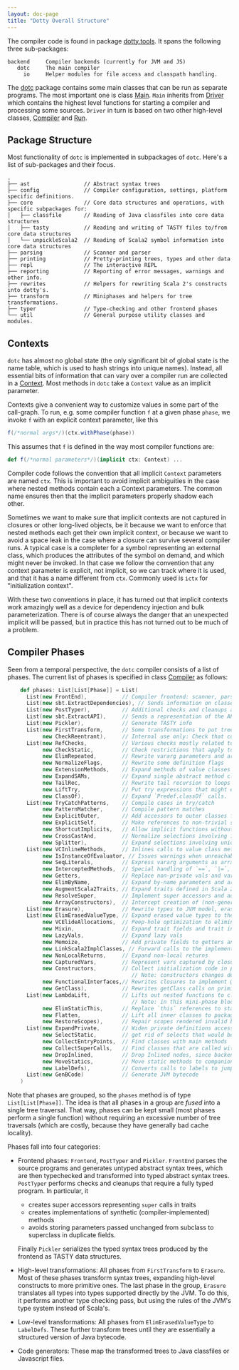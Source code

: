 ```yaml
---
layout: doc-page
title: "Dotty Overall Structure"
---
```


The compiler code is found in package [dotty.tools]. It spans the
following three sub-packages:

```none
backend     Compiler backends (currently for JVM and JS)
   dotc     The main compiler
     io     Helper modules for file access and classpath handling.
```

The [dotc] package contains some main classes that can be run as separate
programs. The most important one is class [Main]. `Main` inherits from
[Driver] which contains the highest level functions for starting a compiler
and processing some sources. `Driver` in turn is based on two other high-level
classes, [Compiler] and [Run].

Package Structure
-----------------
Most functionality of `dotc` is implemented in subpackages of `dotc`. Here's a
list of sub-packages and their focus.

```none
.
├── ast                 // Abstract syntax trees
├── config              // Compiler configuration, settings, platform specific definitions.
├── core                // Core data structures and operations, with specific subpackages for:
│   ├── classfile       // Reading of Java classfiles into core data structures
│   ├── tasty           // Reading and writing of TASTY files to/from core data structures
│   └── unpickleScala2  // Reading of Scala2 symbol information into core data structures
├── parsing             // Scanner and parser
├── printing            // Pretty-printing trees, types and other data
├── repl                // The interactive REPL
├── reporting           // Reporting of error messages, warnings and other info.
├── rewrites            // Helpers for rewriting Scala 2's constructs into dotty's.
├── transform           // Miniphases and helpers for tree transformations.
├── typer               // Type-checking and other frontend phases
└── util                // General purpose utility classes and modules.
```

Contexts
--------
`dotc` has almost no global state (the only significant bit of global state is
the name table, which is used to hash strings into unique names). Instead, all
essential bits of information that can vary over a compiler run are collected
in a [Context]. Most methods in `dotc` take a `Context` value as an implicit
parameter.

Contexts give a convenient way to customize values in some part of the
call-graph. To run, e.g. some compiler function `f` at a given phase `phase`,
we invoke `f` with an explicit context parameter, like this

```scala
f(/*normal args*/)(ctx.withPhase(phase))
```

This assumes that `f` is defined in the way most compiler functions are:

```scala
def f(/*normal parameters*/)(implicit ctx: Context) ...
```

Compiler code follows the convention that all implicit `Context` parameters are
named `ctx`.  This is important to avoid implicit ambiguities in the case where
nested methods contain each a Context parameters. The common name ensures then
that the implicit parameters properly shadow each other.

Sometimes we want to make sure that implicit contexts are not captured in
closures or other long-lived objects, be it because we want to enforce that
nested methods each get their own implicit context, or because we want to avoid
a space leak in the case where a closure can survive several compiler runs. A
typical case is a completer for a symbol representing an external class, which
produces the attributes of the symbol on demand, and which might never be
invoked. In that case we follow the convention that any context parameter is
explicit, not implicit, so we can track where it is used, and that it has a
name different from `ctx`. Commonly used is `ictx` for "initialization
context".

With these two conventions in place, it has turned out that implicit contexts
work amazingly well as a device for dependency injection and bulk
parameterization.  There is of course always the danger that an unexpected
implicit will be passed, but in practice this has not turned out to be much of
a problem.

Compiler Phases
---------------
Seen from a temporal perspective, the `dotc` compiler consists of a list of
phases. The current list of phases is specified in class [Compiler] as follows:

```scala
    def phases: List[List[Phase]] = List(
      List(new FrontEnd),           // Compiler frontend: scanner, parser, namer, typer
      List(new sbt.ExtractDependencies), // Sends information on classes' dependencies to sbt via callbacks
      List(new PostTyper),          // Additional checks and cleanups after type checking
      List(new sbt.ExtractAPI),     // Sends a representation of the API of classes to sbt via callbacks
      List(new Pickler),            // Generate TASTY info
      List(new FirstTransform,      // Some transformations to put trees into a canonical form
           new CheckReentrant),     // Internal use only: Check that compiled program has no data races involving global vars
      List(new RefChecks,           // Various checks mostly related to abstract members and overriding
           new CheckStatic,         // Check restrictions that apply to @static members
           new ElimRepeated,        // Rewrite vararg parameters and arguments
           new NormalizeFlags,      // Rewrite some definition flags
           new ExtensionMethods,    // Expand methods of value classes with extension methods
           new ExpandSAMs,          // Expand single abstract method closures to anonymous classes
           new TailRec,             // Rewrite tail recursion to loops
           new LiftTry,             // Put try expressions that might execute on non-empty stacks into their own methods
           new ClassOf),            // Expand `Predef.classOf` calls.
      List(new TryCatchPatterns,    // Compile cases in try/catch
           new PatternMatcher,      // Compile pattern matches
           new ExplicitOuter,       // Add accessors to outer classes from nested ones.
           new ExplicitSelf,        // Make references to non-trivial self types explicit as casts
           new ShortcutImplicits,   // Allow implicit functions without creating closures
           new CrossCastAnd,        // Normalize selections involving intersection types.
           new Splitter),           // Expand selections involving union types into conditionals
      List(new VCInlineMethods,     // Inlines calls to value class methods
           new IsInstanceOfEvaluator, // Issues warnings when unreachable statements are present in match/if expressions
           new SeqLiterals,         // Express vararg arguments as arrays
           new InterceptedMethods,  // Special handling of `==`, `|=`, `getClass` methods
           new Getters,             // Replace non-private vals and vars with getter defs (fields are added later)
           new ElimByName,          // Expand by-name parameters and arguments
           new AugmentScala2Traits, // Expand traits defined in Scala 2.11 to simulate old-style rewritings
           new ResolveSuper,        // Implement super accessors and add forwarders to trait methods
           new ArrayConstructors),  // Intercept creation of (non-generic) arrays and intrinsify.
      List(new Erasure),            // Rewrite types to JVM model, erasing all type parameters, abstract types and refinements.
      List(new ElimErasedValueType, // Expand erased value types to their underlying implementation types
           new VCElideAllocations,  // Peep-hole optimization to eliminate unnecessary value class allocations
           new Mixin,               // Expand trait fields and trait initializers
           new LazyVals,            // Expand lazy vals
           new Memoize,             // Add private fields to getters and setters
           new LinkScala2ImplClasses, // Forward calls to the implementation classes of traits defined by Scala 2.11
           new NonLocalReturns,     // Expand non-local returns
           new CapturedVars,        // Represent vars captured by closures as heap objects
           new Constructors,        // Collect initialization code in primary constructors
                                       // Note: constructors changes decls in transformTemplate, no InfoTransformers should be added after it
           new FunctionalInterfaces,// Rewrites closures to implement @specialized types of Functions.
           new GetClass),           // Rewrites getClass calls on primitive types.
      List(new LambdaLift,          // Lifts out nested functions to class scope, storing free variables in environments
                                       // Note: in this mini-phase block scopes are incorrect. No phases that rely on scopes should be here
           new ElimStaticThis,      // Replace `this` references to static objects by global identifiers
           new Flatten,             // Lift all inner classes to package scope
           new RestoreScopes),      // Repair scopes rendered invalid by moving definitions in prior phases of the group
      List(new ExpandPrivate,       // Widen private definitions accessed from nested classes
           new SelectStatic,        // get rid of selects that would be compiled into GetStatic
           new CollectEntryPoints,  // Find classes with main methods
           new CollectSuperCalls,   // Find classes that are called with super
           new DropInlined,         // Drop Inlined nodes, since backend has no use for them
           new MoveStatics,         // Move static methods to companion classes
           new LabelDefs),          // Converts calls to labels to jumps
      List(new GenBCode)            // Generate JVM bytecode
    )
```

Note that phases are grouped, so the `phases` method is of type
`List[List[Phase]]`. The idea is that all phases in a group are *fused* into a
single tree traversal. That way, phases can be kept small (most phases perform
a single function) without requiring an excessive number of tree traversals
(which are costly, because they have generally bad cache locality).

Phases fall into four categories:

* Frontend phases: `Frontend`, `PostTyper` and `Pickler`. `FrontEnd` parses the
  source programs and generates untyped abstract syntax trees, which are then
  typechecked and transformed into typed abstract syntax trees.  `PostTyper`
  performs checks and cleanups that require a fully typed program. In
  particular, it

    - creates super accessors representing `super` calls in traits
    - creates implementations of synthetic (compiler-implemented) methods
    - avoids storing parameters passed unchanged from subclass to superclass in
      duplicate fields.

  Finally `Pickler` serializes the typed syntax trees produced by the frontend
  as TASTY data structures.

* High-level transformations: All phases from `FirstTransform` to `Erasure`.
  Most of these phases transform syntax trees, expanding high-level constructs
  to more primitive ones. The last phase in the group, `Erasure` translates all
  types into types supported directly by the JVM. To do this, it performs
  another type checking pass, but using the rules of the JVM's type system
  instead of Scala's.

* Low-level transformations: All phases from `ElimErasedValueType` to
  `LabelDefs`. These further transform trees until they are essentially a
  structured version of Java bytecode.

* Code generators: These map the transformed trees to Java classfiles or
  Javascript files.

[dotty.tools]: https://github.com/lampepfl/dotty/tree/master/compiler/src/dotty/tools
[dotc]: https://github.com/lampepfl/dotty/tree/master/compiler/src/dotty/tools/dotc
[Main]: https://github.com/lampepfl/dotty/blob/master/compiler/src/dotty/tools/dotc/Main.scala
[Driver]: https://github.com/lampepfl/dotty/blob/master/compiler/src/dotty/tools/dotc/Driver.scala
[Compiler]: https://github.com/lampepfl/dotty/blob/master/compiler/src/dotty/tools/dotc/Compiler.scala
[Run]: https://github.com/lampepfl/dotty/blob/master/compiler/src/dotty/tools/dotc/Run.scala
[Context]: https://github.com/lampepfl/dotty/blob/master/compiler/src/dotty/tools/dotc/core/Contexts.scala
